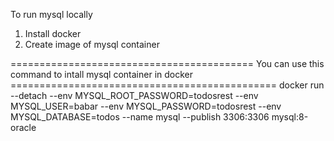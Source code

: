 To run mysql locally

1. Install docker
2. Create image of mysql container

========================================== You can use this command to intall mysql container in docker ==============================================
 docker run --detach --env MYSQL_ROOT_PASSWORD=todosrest --env MYSQL_USER=babar --env MYSQL_PASSWORD=todosrest --env MYSQL_DATABASE=todos --name mysql --publish 3306:3306 mysql:8-oracle

